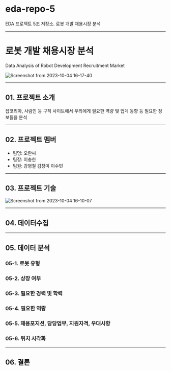 # eda-repo-5
EDA 프로젝트 5조 저장소. 로봇 개발 채용시장 분석

---
# 로봇 개발 채용시장 분석
Data Analysis of Robot Development Recruitment Market

![Screenshot from 2023-10-04 16-17-40](https://github.com/addinedu-amr-4th/eda-repo-5/assets/146153568/0d90d8cb-8252-46b8-af89-3a048c4e7e98)


---
## 01. 프로젝트 소개
잡코리아, 사람인 등 구직 사이트에서 우리에게 필요한 역량 및 업계 동향 등 필요한 정보들을 분석

---
## 02. 프로젝트 멤버
- 팀명: 오란씨
- 팀장: 이충한
- 팀원: 강병철 김창미 이수민

---
## 03. 프로젝트 기술
![Screenshot from 2023-10-04 16-10-07](https://github.com/addinedu-amr-4th/eda-repo-5/assets/141194237/3671598a-1cd0-447f-8583-e0e31232449c)

---
## 04. 데이터수집

---
## 05. 데이터 분석
### 05-1. 로봇 유형
### 05-2. 상장 여부
### 05-3. 필요한 경력 및 학력
### 05-4. 필요한 역량
### 05-5. 채용포지션, 담당업무, 지원자격, 우대사항
### 05-6. 위치 시각화

---
## 06. 결론
